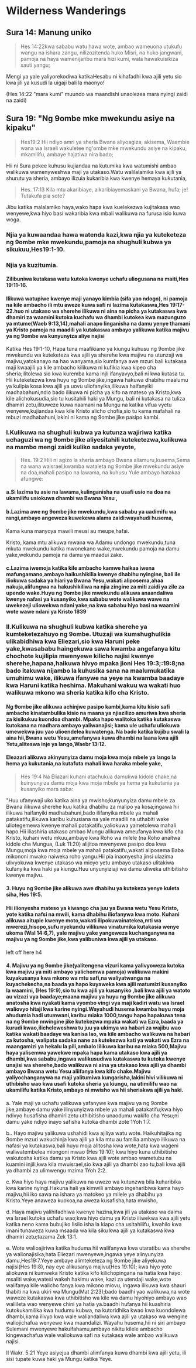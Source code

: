 # Wilderness Wanderings

## Sura 14: Manung uniko

> Hes 14:22kwa sababu watu hawa wote, ambao wameuona utukufu wangu na ishara zangu, nilizozitenda huko Misri, na huko jangwani, pamoja na haya wamenijaribu mara hizi kumi, wala hawakuisikiza sauti yangu;

Mengi ya yale yaliyorekodiwa katikaHesabu ni kihafadhi kwa ajili yetu sio kwa jili ya kusudi la uigaji bali la maonyo!

(Hes 14:22 "mara kumi" muundo wa maandishi unaolezea mara nyingi zaidi na zaidi)

## Sura 19: "Ng 9ombe mke mwekundu asiye na kipaku"

> Hes19:2 Hii ndiyo amri ya sheria Bwana aliyoagiza, akisema, Waambie wana wa Israeli wakuletee ng'ombe mke mwekundu asiye na kipaku, mkamilifu, ambaye hajatiwa nira bado;

Hii ni Sura pekee kuhusu kujiandaa na kutumika kwa watumishi ambao walikuwa wamenyweshwa maji ya utakaso.Watu walilalamika kwa ajili ya shurutu ya sheria, ambayo ilizuia kukaribia kwa kwenye hemaya kukutania,

> Hes. 17:13 Kila mtu akaribiaye, aikaribiayemaskani ya Bwana, hufa; je! Tutakufa pia sote?

Jibu katika malalamiko haya,wako hapa kwa kuelekezwa kujitakasa wao wenyewe,kwa hiyo basi wakaribia kwa mbali walikuwa na furusa isio kuwa woga.

### Njia ya kuwaandaa hawa watenda kazi,kwa njia ya kuteketeza ng 9ombe mke mwekundu,pamoja na shughuli kubwa ya sikukuu,Hes19:1-10.

### Njia ya kuzitumia.

#### Zilibuniwa kutakasa watu kutoka kwenye uchafu uliogusana na maiti,Hes 19:11-16.

#### Ilikuwa watupiwe kwenye maji yanayo kimbia (sifa yao ndogo), ni pamoja na kile ambacho ili mtu aweze kuwa safi ni lazima kutakaswa,Hes 19:17-22.huo ni utakaso wa sherehe ilikuwa ni aina na picha ya kutakaswa kwa dhamiri za waamini kutoka kuchafu wa dhambi kutokea kwa mazunguzo ya mtume(Waeb 9:13,14),mahali anapo linganisha na damu yenye thamani ya Kristo pamoja na maadili ya kutakaswa ambayo yalikuwa katika majivu ya ng 9ombe wa kunyunyiza aliye najisi

Katika Hes 19:1-10, Hapa tuna maafikiano ya kiungu kuhusu ng 9ombe jike mwekundu wa kuteketeza kwa ajili ya sherehe kwa majivu na utunzaji wa majivu,yatokanayo na hao wanyama,sio kumfanya awe mzuri bali kutakasa maji kwaajili ya kile ambacho kilikuwa ni kufikia kwa kipeo cha sheria;ilitolewa sio kwa kuremba kama injli ifanyavyo,bali ni kwa kutasa tu. Hii kuteketezwa kwa huyu ng 9ombe jike,ingawa hakuwa dhabihu maalumu ya kulipia kosa kwa ajili ya uovu uliofanyika,ilikuwa haifanyiki madhabahuni,ndio bado ilikuwa ni picha ya kifo na mateso ya Kristo,kwa kile alichokusudia,sio tu kusitahili haki ya Mungu, bali ni kutakasa na tuliza dhamiri zetu,ilituweze kuwa naamani na Mungu na katika vifua vyetu wenyewe,kujiandaa kwa kile Kristo alicho chofia,sio tu kama mafahali na mbuzi madhabahuni,lakini ni kama ng 9ombe jike pasipo kambi.

### I.Kulikuwa na shughuli kubwa ya kutunza wajiriwa katika uchaguzi wa ng 9ombe jike aliyesitahili kuteketezwa,kulikuwa na mambo mengi zaidi kuliko sadaka yeyote,

> Hes. 19:2 Hili ni agizo la sheria ambayo Bwana aliamuru,kusema,Sema na wana waisrael,kwamba wataleta ng 9ombe jike mwekundu asiye na doa,mahali pasipo na lawama, na kuhusu Yule ambayo hatakaa afungwe:

#### a.Si lazima tu asie na lawama,kulinganisha na usafi usio na doa na ukamilifu usiokuwa dhambi wa Bwana Yesu ,

#### b.Lazima awe ng 9ombe jike mwekundu,kwa sababu ya uadimifu wa rangi,ambayo angeweza kuwekewa alama zaidi:wayahudi husema,

Kama kuna manyoya mawili meusi au meupe,hafai.

Kristo, kama mtu alikuwa mwana wa Adamu undongo mwekundu,tuna mkuta mwekundu katika mwonekano wake,mwekundu pamoja na damu yake,wekundu pamoja na damu ya maadui zake.

#### c.Lazima iwemoja katika kile ambacho kamwe haikaa iwena mafungamano,ambayo haikushikilia kwenye dhabihu nyingine, bali ile iliokuwa sadaka ya hiari ya Bwana Yesu,wakati aliposema,ahaa nakuja,alifungwa na hakushikiliwa na njia zingine za miti zaidi ya zile za upendo wake.Huyu ng 9ombe jike mwekundu alikuwa anaandaliwa kwenye nafasi ya kusanyiko,kwa sababu wote walikuwa wawe na uwekezeji uliowekwa ndani yake;na kwa sababu hiyo basi na waamini wote wawe ndani ya Kristo 1839

### II.Kulikuwa na shughuli kubwa katika sherehe ya kumteketezahuyo ng 9ombe. Utuzaji wa kumshughulikia ulikabidhiwa kwa Eliezari,sio kwa Haruni peke yake,kwasababu haingekuwa sawa kwamba angefanya kitu chochote kujilipia mwenyewe kilicho najisi kwenye sherehe,hapana,haikuwa hivyo mpaka jioni Hes 19:3;:19:8;na bado itakuwa nijambo la kuhusika sana na maalumukatika umuhimu wake, ilikuwa ifanywe na yeye na kwamba baadaye kwa Haruni katika heshima. Makuhani wakuu wa wakati huo walikuwa mkono wa sheria katika kifo cha Kristo.

#### Ng 9ombe jike alikuwa achinjwe pasipo kambi,kama kitu kisio safi ambacho kinatambulika kisio na maana ya njiazilizo amuriwa kwa sheria za kisikukuu kuondoa dhambi. Mpaka hapo walitoka katika kutakaswa kutokana na madhara ambayo yaliwanajisi; kama ule uchafu uliokuwa umewekwa juu yao ulioendelea kuwatenga. Na bado katika kujibu swali la aina hii,Bwana wetu Yesu,amefanywa kuwa dhambi na laana kwa ajili Yetu,aliteswa inje ya lango,Waebr 13:12.

#### Eleazari alikuwa akinyunyiza damu moja kwa moja mbele ya lango la hema ya kukutania,na kutafuta mahali kwa haraka mbele yake,

> Hes 19:4 Na Eliazari kuhani atachukua damukwa kidole chake,na kuinyunyiza damu moja kwa moja mbele ya hema ya kukutania ya kusanyiko mara saba:

"Huu ufanywaji uko katika aina ya mwisho;kunyunyiza damu mbele za Bwana ilikuwa sherehe kuu katika dhabihu za malipo ya kosa;ingawa hii ilikuwa haifanyiki madhabahuni,bado ilifanyika mbele ya mahali patakatifu,ilikuwa karibu kuhusiana na yale maadili na uthabiti wake uliotegemewa kwenye mahali patakatifu,yaliokuwa yametolewa mahali hapo.Hii iliashiria utakaso ambao Mungu alikuwa ameufanya kwa kifo cha Kristo, kuhani wetu mkuu,ambaye kwa Roho wa milele (na Roho anaitwa kidole cha Mungua, (Luk 11:20) alijitoa mwenyewe pasipo doa kwa Mungu;moja kwa moja mbele ya mahali patakatifu,wakati aliposema Baba mikononi mwako naiweka roho yangu.Hii pia inaonyesha jinsi ulazima ulivyokuwa kwenye utakaso wa mioyo yetu ambayo utakaso ulitakiwa kufanyika kwa haki ya kiungu.Huu unyunyiziaji wa damu uliweka uthibitisho kwenye majivu.

#### 3\. Huyu ng 9ombe jike alikuwa awe dhabihu ya kutekeza yenye kuleta siha, Hes 19:5.

#### Hii ilionyesha mateso ya kiwango cha juu ya Bwana wetu Yesu Kristo, yote katika nafsi na mwili, kama dhabihu iliofanywa kwa moto. Kuhani alikuwa aitupie kwenye moto,wakati ilipokuwainatekea,mti wa mwerezi,hisopo,sufu nyekundu vilikuwa vinatumika kutakasia wenye ukoma (Wal 14:6,7), yale majivu yake yangeweza kuchanganywa na majivu ya ng 9ombe jike,kwa yalibuniwa kwa ajili ya utakaso.

left off here h4

#### 4\. Majivu ya ng 9ombe jike(yalitengena vizuri kama yalivyoweza kutoka kwa majivu ya miti ambayo yalichomwa pamoja) walikuwa makini kuyakusanya kwa mkono wa mtu safi,na waliyatwanga na kuyachekecha,na baada ya hapo kuyaweka kwa ajili matumizi kusanyiko la waamini, (Hes 19:9),sio tu kwa ajili ya kusanyiko ,bali kwa ajili ya watoto au vizazi vya baadaye;maana majivu ya huyu ng 9ombe jike alikuwa anatosha kwa nyakati kama vyombo vingi vya maji kadiri watu wa Israel waliovyo hitaji kwa karine nyingi.Wayahudi husema kwamba huyu moja ahudumia hadi utumwani,karibu miaka 1000,tangu hapo hapakuwa tena na ng 9ombe mwingine jike kutekezwa mpaka wakati wa Ezra,baada ya kurudi kwao,ilicheleweshwa tu juu ya ukimya wa habari za wajibu wao katika wakati baadaye wa kanisa lao, wa kile ambacho walikuwa na habari za kutosha, walipata sadaka nane za kutekezwa kati ya wakati wa Ezra na maangamizi ya hekalu la pili,ambalo lilikuwa karibu na miaka 500,Majivu haya yalisemwa yawekwe mpaka hapa kama utakaso kwa ajili ya dhambi,kwa sababu,ingawa walikusudiwa kutakaswa tu kutoka kwenye unajisi wa sherehe,bado walikuwa ni aina ya utakaso kwa ajili ya dhambi ambayo Bwana wetu Yesu aliifanya kwa kifo chake.Majivu yaliyochanganywa na maji yalitumiwa kungarisha,lakini hivi vilikuwa ni uthibisho wao kwa usafi kutoka sheria ya kiungu, na utimilifu wao na ukamilifu katika Kristo,ambayo ni mwisho wa hii sheriakwa ajili ya haki.

a. Yale maji ya uchafu yalikuwa yafanywe kwa majivu ya ng 9ombe jike,ambaye damu yake ilinyunyizwa mbele ya mahali patakatifu;kwa hiyo ndivyo husafisha dhamiri zetu uthibitisho unaodumu wakifo cha Yesu;ni damu yake ndiyo inayo safisha kutoka dhambi zote 1Yoh 1:7.

b.. Hayo majivu yalikuwa ushahidi kwa ajiliya watu wote. Haikuhitajika ng 9ombe mzuri wakuchinja kwa ajili ya kila mtu au familia ambayo ilikuwa na nafasi ya kutakaswa,bali huyu moja alitosha kwa wote,hata kwa wageni waliwatembelea miongoni mwao (Hes 19:10); kwa hiyo kuna uthibitisho wakutosha katika damu ya Kristo kwa ajili wote ambao wametubu na kuamini injili,kwa kila mwuisrael,sio kwa ajili ya dhambi zao tu,bali kwa ajili ya dhambi za ulimwengu mzima 1Yoh 2:2.

c. Kwa hiyo haya majivu yalikuwa na uwezo wa kutunzwa bila kuharibika kwa karine nyingi.Hakuna hali ya kimwili ambayo ingeharibiwa kama hayo majivu,hii iko sawa na ishara ya matokeo ya milele ya dhabihu ya Kristo.Yeye anaweza kuokoa,na aweza kusafisha,hata mwisho,

d. Haya majivu yalihifadhiwa kwenye hazina,kwa jili ya utakaso wa daima wa Israel kutoka uchafu wao;kwa hiyo damu ya Kristo iliwekwa kwa ajili yetu katika neno kama bubujiko lisilo isha la kiapo cha usitahilifu, kwahilo kwa imani tunaweza kuwa msaada wa kila siku kwa ajili ya kutakaswa kwa dhamiri zetu;tazama Zek 13:1.

e. Wote walioajiriwa katika huduma hii walifanywa kwa utaratibu wa sherehe ya walionajisika;hata Eliezari mwenyewe,ingawa yeye alinyunyiza damu,Hes19:7.Yeye ambaye alimteketeza ng 9ombe jike aliyekuwa najisi(Hes 19:8), nay eye alikusanya majivu(Hes 19:10); kwa hiyo yote aliokuwa ni kumweka Kristo katika kifo kilichopingana na hatia kwa hayo: msaliti wake,watesi wakeh hakimu wake, kazi za utendaji wake,wote walifanya kile walicho fanya kwa mikono miovu, ingawa ilikuwa kwa shauri thabiti na kwa ukiri wa Mungu(Mat 2:23);bado baadhi yao walikuwa,na wote waweze kutakaswa kwa uthibitisho wa kile wa damu hiyohiyo ambayo wao waliileta wao wenyewe chini ya hatia ya.baadhi hufanya hii kuashiria kutokukamilika kwa hudumu kubwa, na kutoridhika kwao kwa kuondolewa dhambi,kama ilivyo kwa wale waliandaliwa kwa ajili ya utakaso wa wengine waliojichafua wenyewe kwa maandalizi. Wayahu husema,hii ni siri ambayo Sulemani mwenyewe hakuifahamu,ambayo nikitu kilele ambacho kingewachafua wale waliokuwa safi na kutakasa wale ambao walikuwa najisi.

II Wakr. 5:21 Yeye asiyejua dhambi alimfanya kuwa dhambi kwa ajili yetu, ili sisi tupate kuwa haki ya Mungu katika Yeye.

